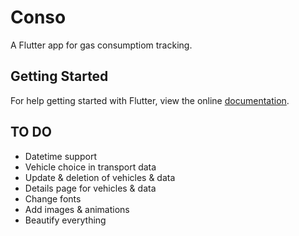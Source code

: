 # Conso

A Flutter app for gas consumptiom tracking.

## Getting Started

For help getting started with Flutter, view the online
[documentation](https://flutter.io/).

## TO DO

- Datetime support
- Vehicle choice in transport data
- Update & deletion of vehicles & data
- Details page for vehicles & data
- Change fonts
- Add images & animations
- Beautify everything